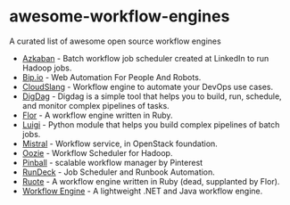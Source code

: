 # awesome-workflow-engines
A curated list of awesome open source workflow engines

 * [Azkaban](https://azkaban.github.io/) - Batch workflow job scheduler created at LinkedIn to run Hadoop jobs.
 * [Bip.io](https://bip.io/) - Web Automation For People And Robots.
 * [CloudSlang](http://www.cloudslang.io/) - Workflow engine to automate your DevOps use cases.
 * [DigDag](https://www.digdag.io) - Digdag is a simple tool that helps you to build, run, schedule, and monitor complex pipelines of tasks.
 * [Flor](https://github.com/floraison/flor) - A workflow engine written in Ruby.
 * [Luigi](https://github.com/spotify/luigi) - Python module that helps you build complex pipelines of batch jobs.
 * [Mistral](https://wiki.openstack.org/wiki/Mistral) - Workflow service, in OpenStack foundation.
 * [Oozie](http://oozie.apache.org/) - Workflow Scheduler for Hadoop.
 * [Pinball](https://github.com/pinterest/pinball) - scalable workflow manager by Pinterest
 * [RunDeck](http://rundeck.org/) - Job Scheduler and Runbook Automation.
 * [Ruote](http://ruote.io/) - A workflow engine written in Ruby (dead, supplanted by Flor).
 * [Workflow Engine](https://workflowengine.io) - A lightweight .NET and Java workflow engine.
